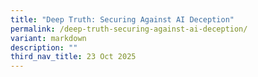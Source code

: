 ```yaml
---
title: "Deep Truth: Securing Against AI Deception"
permalink: /deep-truth-securing-against-ai-deception/
variant: markdown
description: ""
third_nav_title: 23 Oct 2025
---
```

